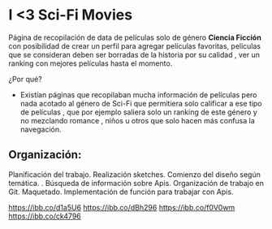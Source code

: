 # I <3 Sci-Fi Movies
Página de recopilación de data de películas solo de género **Ciencia Ficción** con posibilidad de crear un perfil para agregar películas favoritas, películas que se consideran deben ser borradas de la historia por su calidad , ver un ranking con mejores películas hasta el momento.

¿Por qué?
- Existían páginas que recopilaban mucha información de películas pero nada acotado al género de Sci-Fi que permitiera solo calificar a ese tipo de películas , que por ejemplo saliera solo un ranking de este género y no mezclando romance , niños u otros que solo hacen más confusa la navegación.

## Organización:

Planificación del trabajo.
Realización sketches.
Comienzo del diseño según temática. .
Búsqueda de información sobre Apis.
Organización de trabajo en Git.
Maquetado.
Implementación de función para trabajar con Apis.

https://ibb.co/d1a5U6
https://ibb.co/dBh296
https://ibb.co/f0V0wm
https://ibb.co/ck4796

## 

## 

###